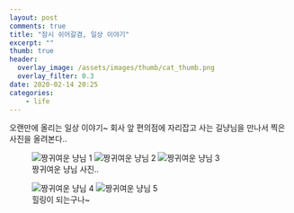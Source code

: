 ```yaml
---
layout: post
comments: true
title: "잠시 쉬어갈겸, 일상 이야기"
excerpt: ""
thumb: true
header:
  overlay_image: /assets/images/thumb/cat_thumb.png
  overlay_filter: 0.3
date: 2020-02-14 20:25
categories:
    - life
---
```

오랜만에 올리는 일상 이야기~ 회사 앞 편의점에 자리잡고 사는 길냥님을 만나서 찍은 사진을 올려본다..

<figure class="rsp-img type2 w30 border--none-child">
  <img src="/assets/images/post/cat_img01.png" alt="짱귀여운 냥님 1">
  <img src="/assets/images/post/cat_img02.png" alt="짱귀여운 냥님 2">
  <img src="/assets/images/post/cat_img03.png" alt="짱귀여운 냥님 3">
  <figcaption aria-hidden="true">짱귀여운 냥님 사진..</figcaption>
</figure>

<figure class="rsp-img type2 w50 border--none-child">
  <img src="/assets/images/post/cat_img04.png" alt="짱귀여운 냥님 4">
  <img src="/assets/images/post/cat_img05.png" alt="짱귀여운 냥님 5">
  <figcaption aria-hidden="true">힐링이 되는구나~</figcaption>
</figure>